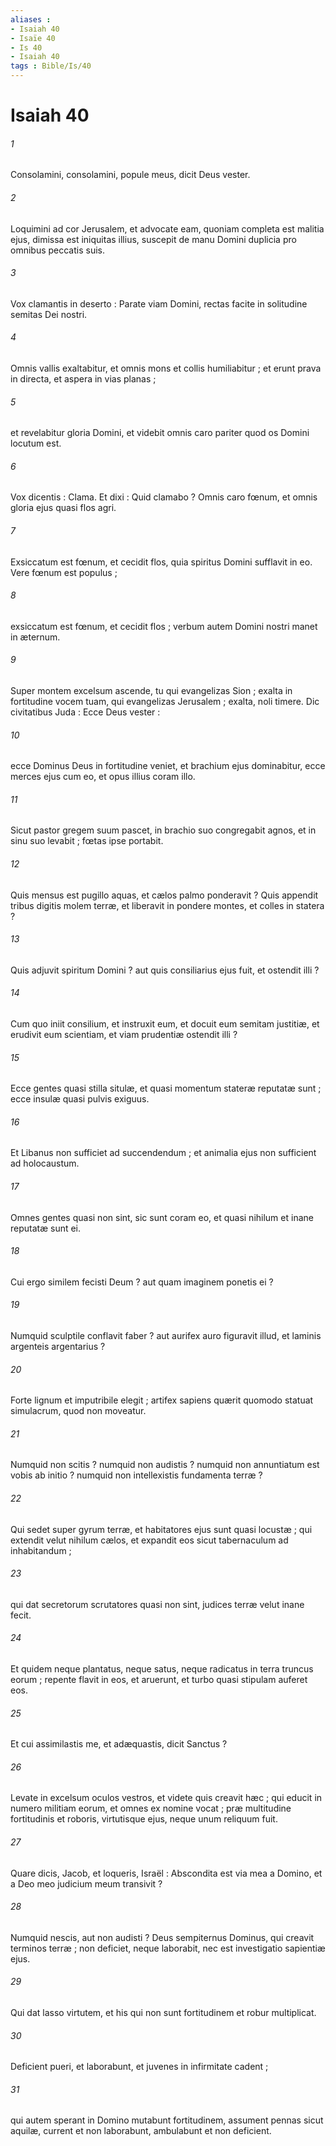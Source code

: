 ```yaml
---
aliases : 
- Isaiah 40
- Isaïe 40
- Is 40
- Isaiah 40
tags : Bible/Is/40
---
```


# Isaiah 40

###### 1
Consolamini, consolamini, popule meus, dicit Deus vester.
###### 2
Loquimini ad cor Jerusalem, et advocate eam, quoniam completa est malitia ejus, dimissa est iniquitas illius, suscepit de manu Domini duplicia pro omnibus peccatis suis.
###### 3
Vox clamantis in deserto : Parate viam Domini, rectas facite in solitudine semitas Dei nostri.
###### 4
Omnis vallis exaltabitur, et omnis mons et collis humiliabitur ; et erunt prava in directa, et aspera in vias planas ;
###### 5
et revelabitur gloria Domini, et videbit omnis caro pariter quod os Domini locutum est.
###### 6
Vox dicentis : Clama. Et dixi : Quid clamabo ? Omnis caro fœnum, et omnis gloria ejus quasi flos agri.
###### 7
Exsiccatum est fœnum, et cecidit flos, quia spiritus Domini sufflavit in eo. Vere fœnum est populus ;
###### 8
exsiccatum est fœnum, et cecidit flos ; verbum autem Domini nostri manet in æternum.
###### 9
Super montem excelsum ascende, tu qui evangelizas Sion ; exalta in fortitudine vocem tuam, qui evangelizas Jerusalem ; exalta, noli timere. Dic civitatibus Juda : Ecce Deus vester :
###### 10
ecce Dominus Deus in fortitudine veniet, et brachium ejus dominabitur, ecce merces ejus cum eo, et opus illius coram illo.
###### 11
Sicut pastor gregem suum pascet, in brachio suo congregabit agnos, et in sinu suo levabit ; fœtas ipse portabit.
###### 12
Quis mensus est pugillo aquas, et cælos palmo ponderavit ? Quis appendit tribus digitis molem terræ, et liberavit in pondere montes, et colles in statera ?
###### 13
Quis adjuvit spiritum Domini ? aut quis consiliarius ejus fuit, et ostendit illi ?
###### 14
Cum quo iniit consilium, et instruxit eum, et docuit eum semitam justitiæ, et erudivit eum scientiam, et viam prudentiæ ostendit illi ?
###### 15
Ecce gentes quasi stilla situlæ, et quasi momentum stateræ reputatæ sunt ; ecce insulæ quasi pulvis exiguus.
###### 16
Et Libanus non sufficiet ad succendendum ; et animalia ejus non sufficient ad holocaustum.
###### 17
Omnes gentes quasi non sint, sic sunt coram eo, et quasi nihilum et inane reputatæ sunt ei.
###### 18
Cui ergo similem fecisti Deum ? aut quam imaginem ponetis ei ?
###### 19
Numquid sculptile conflavit faber ? aut aurifex auro figuravit illud, et laminis argenteis argentarius ?
###### 20
Forte lignum et imputribile elegit ; artifex sapiens quærit quomodo statuat simulacrum, quod non moveatur.
###### 21
Numquid non scitis ? numquid non audistis ? numquid non annuntiatum est vobis ab initio ? numquid non intellexistis fundamenta terræ ?
###### 22
Qui sedet super gyrum terræ, et habitatores ejus sunt quasi locustæ ; qui extendit velut nihilum cælos, et expandit eos sicut tabernaculum ad inhabitandum ;
###### 23
qui dat secretorum scrutatores quasi non sint, judices terræ velut inane fecit.
###### 24
Et quidem neque plantatus, neque satus, neque radicatus in terra truncus eorum ; repente flavit in eos, et aruerunt, et turbo quasi stipulam auferet eos.
###### 25
Et cui assimilastis me, et adæquastis, dicit Sanctus ?
###### 26
Levate in excelsum oculos vestros, et videte quis creavit hæc ; qui educit in numero militiam eorum, et omnes ex nomine vocat ; præ multitudine fortitudinis et roboris, virtutisque ejus, neque unum reliquum fuit.
###### 27
Quare dicis, Jacob, et loqueris, Israël : Abscondita est via mea a Domino, et a Deo meo judicium meum transivit ?
###### 28
Numquid nescis, aut non audisti ? Deus sempiternus Dominus, qui creavit terminos terræ ; non deficiet, neque laborabit, nec est investigatio sapientiæ ejus.
###### 29
Qui dat lasso virtutem, et his qui non sunt fortitudinem et robur multiplicat.
###### 30
Deficient pueri, et laborabunt, et juvenes in infirmitate cadent ;
###### 31
qui autem sperant in Domino mutabunt fortitudinem, assument pennas sicut aquilæ, current et non laborabunt, ambulabunt et non deficient.
